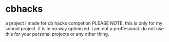 # cbhacks
a project i made for cb hacks competion
PLEASE NOTE: this is only for my school project. it is in no way optimized. I am not a proffesional. do not use this for your personal projects or any other thing.

